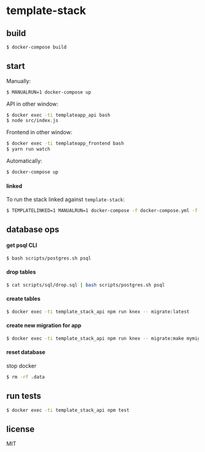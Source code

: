 # template-stack


## build

```bash
$ docker-compose build
```

## start

Manually:

```bash
$ MANUALRUN=1 docker-compose up
```

API in other window:

```bash
$ docker exec -ti templateapp_api bash
$ node src/index.js
```

Frontend in other window:

```bash
$ docker exec -ti templateapp_frontend bash
$ yarn run watch
```

Automatically:

```bash
$ docker-compose up
```

#### linked

To run the stack linked against `template-stack`:

```bash
$ TEMPLATELINKED=1 MANUALRUN=1 docker-compose -f docker-compose.yml -f docker-compose.linked.yml up
```

## database ops

#### get psql CLI

```bash
$ bash scripts/postgres.sh psql
```

#### drop tables

```bash
$ cat scripts/sql/drop.sql | bash scripts/postgres.sh psql
```

#### create tables

```bash
$ docker exec -ti template_stack_api npm run knex -- migrate:latest
```

#### create new migration for app

```bash
$ docker exec -ti template_stack_api npm run knex -- migrate:make mymigration
```

#### reset database

stop docker

```bash
$ rm -rf .data
```

## run tests

```bash
$ docker exec -ti template_stack_api npm test
```

## license

MIT